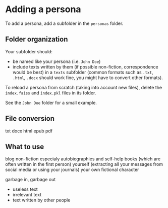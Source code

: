 # Adding a persona

To add a persona, add a subfolder in the `personas` folder.

## Folder organization

Your subfolder should:
- be named like your persona (i.e. `John Doe`)
- include texts written by them (if possible non-fiction, correspondence would be best) in a `texts` subfolder (common formats such as `.txt`, `.html`, `.docx` should work fine, you might have to convert other formats).

To reload a persona from scratch (taking into account new files), delete the `index.faiss` and `index.pkl` files in its folder.

See the `John Doe` folder for a small example.

## File conversion

txt
docx
html
epub
pdf

## What to use

blog
non-fiction especialy autobiographies and self-help books (which are often written in the first person)
yourself (extracting all your messages from social media or using your journals)
your own fictional character

garbage in, garbage out
- useless text
- irrelevant text
- text written by other people